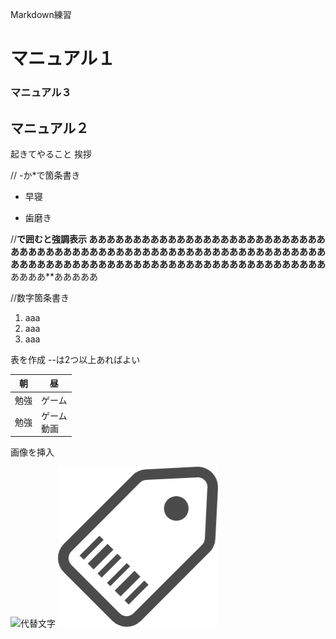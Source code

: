 Markdown練習
# マニュアル１
### マニュアル３
## マニュアル２
起きてやること
挨拶

// -か*で箇条書き
- 早寝
* 歯磨き

//**で囲むと強調表示
あああああああああああああああああああああああああああああああああああああああああああああああああああああああああああああああああああああああああああああああああああああああああああああああああああ**ああああ**あああああ　

 //数字箇条書き
1. aaa
1. aaa
1. aaa


表を作成
--は2つ以上あればよい

|朝|昼|
|--|--|
|勉強|ゲーム|
|勉強|ゲーム<br>動画|

画像を挿入

![代替文字](画像のパス)
![タグ](img/タグアイコン16.png)


